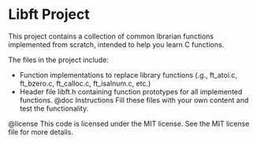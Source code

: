 # Libft Project

This project contains a collection of common lbrarian functions implemented from scratch, intended to help you learn C functions.

The files in the project include:

- Function implementations to replace library functions (.g., ft_atoi.c, ft_bzero.c, ft_calloc.c, ft_isalnum.c, etc.)
- Header file libft.h containing function prototypes for all implemented functions.
@doc Instructions
Fill these files with your own content and test the functionality.

@license
This code is licensed under the MIT license. See the MIT license file for more details.
